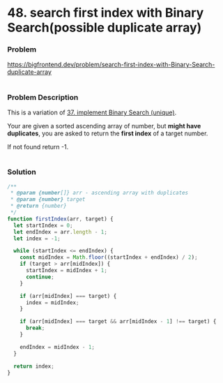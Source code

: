 # 48. search first index with Binary Search(possible duplicate array)

### Problem

https://bigfrontend.dev/problem/search-first-index-with-Binary-Search-duplicate-array

#

### Problem Description

This is a variation of [37. implement Binary Search (unique)](https://bigfrontend.dev/problem/implement-Binary-Search-Unique).

Your are given a sorted ascending array of number, but **might have duplicates**, you are asked to return the **first index** of a target number.

If not found return -1.

#

### Solution

```js
/**
 * @param {number[]} arr - ascending array with duplicates
 * @param {number} target
 * @return {number}
 */
function firstIndex(arr, target) {
  let startIndex = 0;
  let endIndex = arr.length - 1;
  let index = -1;

  while (startIndex <= endIndex) {
    const midIndex = Math.floor((startIndex + endIndex) / 2);
    if (target > arr[midIndex]) {
      startIndex = midIndex + 1;
      continue;
    }

    if (arr[midIndex] === target) {
      index = midIndex;
    }

    if (arr[midIndex] === target && arr[midIndex - 1] !== target) {
      break;
    }

    endIndex = midIndex - 1;
  }

  return index;
}
```
